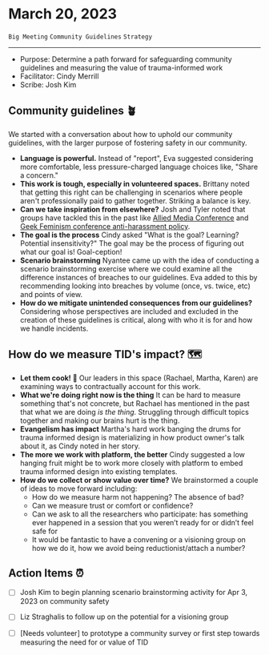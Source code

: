 # March 20, 2023

`Big Meeting` `Community Guidelines` `Strategy`

---

- Purpose: Determine a path forward for safeguarding community guidelines and measuring the value of trauma-informed work
- Facilitator: Cindy Merrill
- Scribe: Josh Kim

## Community guidelines 🪴
We started with a conversation about how to uphold our community guidelines, with the larger purpose of fostering safety in our community.

- **Language is powerful.** Instead of "report", Eva suggested considering more comfortable, less pressure-charged language choices like, "Share a concern."
- **This work is tough, especially in volunteered spaces.** Brittany noted that getting this right can be challenging in scenarios where people aren't professionally paid to gather together. Striking a balance is key.
- **Can we take inspiration from elsewhere?** Josh and Tyler noted that groups have tackled this in the past like [Allied Media Conference](https://amc.alliedmedia.org/) and [Geek Feminism conference anti-harassment policy](https://geekfeminism.fandom.com/wiki/Conference_anti-harassment/Policy_resources).
- **The goal is the process** Cindy asked "What is the goal? Learning? Potential insensitivity?" The goal may be the process of figuring out what our goal is! Goal-ception!
- **Scenario brainstorming** Nyantee came up with the idea of conducting a scenario brainstorming exercise where we could examine all the difference instances of breaches to our guidelines. Eva added to this by recommending looking into breaches by volume (once, vs. twice, etc) and points of view.
- **How do we mitigate unintended consequences from our guidelines?** Considering whose perspectives are included and excluded in the creation of these guidelines is critical, along with who it is for and how we handle incidents.

## How do we measure TID's impact? 🗺️
- **Let them cook! 🥘** Our leaders in this space (Rachael, Martha, Karen) are examining ways to contractually account for this work.
- **What we're doing right now is the thing** It can be hard to measure something that's not concrete, but Rachael has mentioned in the past that what we are doing _is the thing_. Struggling through difficult topics together and making our brains hurt is the thing.
- **Evangelism has impact** Martha's hard work banging the drums for trauma informed design is materializing in how product owner's talk about it, as Cindy noted in her story.
- **The more we work with platform, the better** Cindy suggested a low hanging fruit might be to work more closely with platform to embed trauma informed design into existing templates.
- **How do we collect or show value over time?** We brainstormed a couple of ideas to move forward including:
  - How do we measure harm not happening? The absence of bad?
  - Can we measure trust or comfort or confidence?
  - Can we ask to all the researchers who participate: has something ever happened in a session that you weren’t ready for or didn’t feel safe for
  - It would be fantastic to have a convening or a visioning group on how we do it, how we avoid being reductionist/attach a number?


## Action Items ⏰
- [ ] Josh Kim to begin planning scenario brainstorming activity for Apr 3, 2023 on community safety
- [ ] Liz Straghalis to follow up on the potential for a visioning group
- [ ] [Needs volunteer] to prototype a community survey or first step towards measuring the need for or value of  TID


